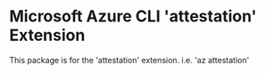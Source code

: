 Microsoft Azure CLI 'attestation' Extension
==========================================

This package is for the 'attestation' extension.
i.e. 'az attestation'
